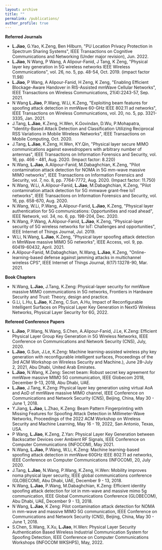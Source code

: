 ```yaml
---
layout: archive
title: ""
permalink: /publications/
author_profile: true
---
```

**Referred Journals**
* **L.Jiao**, G.Yao, K.Zeng, Ben Hilburn, "PU Location Privacy Protection in Spectrum Sharing Systems", IEEE Transactions on Cognitive Communications and Networking (Under major revision), Jun. 2022.
* **L.Jiao**, N Wang, P Wang, A Alipour-Fanid, J Tang, K Zeng, "Physical layer key generation in 5G wireless networks IEEE Wireless Communications", vol. 26, no. 5, pp. 48-54, Oct. 2019. (impact factor 11.98)
* **L.Jiao**, P Wang, A Alipour-Fanid, H Zeng, K Zeng, "Enabling Efficient Blockage-Aware Handover in RIS-Assisted mmWave Cellular Networks", IEEE Transactions on Wireless Communications, 21(4):2243-57, Sep. 2021.
* N Wang **L.Jiao**, P.Wang, W.Li, K.Zeng, "Exploiting beam features for spoofing attack detection in mmWave 60-GHz IEEE 802.11 ad networks", IEEE Transactions on Wireless Communications, vol. 20, no. 5, pp. 3321-3335, Jan. 2021.
* J.Tang, **L.Jiao**, K.Zeng, H.Wen, K.Govindan, D.Wu, P.Mohapatra, "Identity-Based Attack Detection and Classification Utilizing Reciprocal RSS Variations in Mobile Wireless Networks", IEEE Transactions on Mobile Computing, Oct. 2020.
* J.Tang, **L.Jiao**, K.Zeng, H.Wen, KY.Qin, "Physical layer secure MIMO communications against eavesdroppers with arbitrary number of antennas", IEEE Transactions on Information Forensics and Security, vol. 16, pp. 466 - 481, Aug. 2020. (Impact factor: 8.220)
* N.Wang, **L.Jiao**, A.Alipour-Fanid, M.Dabaghchian, K.Zeng, "Pilot contamination attack detection for NOMA in 5G mm-wave massive MIMO networks", IEEE Transactions on Information Forensics and Security, vol. 7, no. 8, pp. 7764-7772, Aug. 2020. (Impact factor: 11.750)
* N.Wang, W.Li, A.Alipour-Fanid, **L.Jiao**, M.Dabaghchian, K.Zeng, "Pilot contamination attack detection for 5G mmwave grant-free IoT networks", IEEE Transactions on Information Forensics and Security, vol. 16, pp. 658-670, Aug. 2020.
* N.Wang, W.Li, P.Wang, A.Alipour-Fanid, **L.Jiao**, K.Zeng, "Physical layer authentication for 5G communications: Opportunities and road ahead", IEEE Network, vol. 34, no. 6, pp. 198-204, Dec. 2020.
* N.Wang, P.Wang, A.Alipour-Fanid, **L.Jiao**, K.Zeng, "Physical-layer security of 5G wireless networks for IoT: Challenges and opportunities", IEEE Internet of Things Journal, Jul. 2019.
* W.Li, N.Wang, **L.Jiao**, K.Zeng, "Physical layer spoofing attack detection in MmWave massive MIMO 5G networks", IEEE Access, vol. 9, pp. 60419-60432, April. 2021.
* A.Alipour-Fanid, M.Dabaghchian, N.Wang, **L.Jiao**, K.Zeng, "Online-learning-based defense against jamming attacks in multichannel wireless CPS", IEEE Internet of Things Journal, 8(17):13278-90, Mar. 2021.

**Book Chapters**
* N.Wang, **L.Jiao**, J.Tang, K.Zeng: Physical-layer security for mmWave massive MIMO communications in 5G networks, Frontiers in Hardware Security and Trust: Theory, design and practice.
* G.Li, L.Hu, **L.Jiao**, K.Zeng, C.Sun, A.Hu, Impact of Reconfigurable Intelligent Surfaces on Physical Layer Key Generation in NextG Wireless Networks, Physical Layer Security for 6G, 2022.

**Refereed Conference Papers**
* **L.Jiao**, P.Wang, N.Wang, S.Chen, A.Alipour-Fanid, J.Le, K.Zeng: Efficient Physical Layer Group Key Generation in 5G Wireless Networks, IEEE Conference on Communications and Network Security (CNS), July, 2020.
* **L.Jiao**, G.Sun, J.Le, K.Zeng: Machine learning-assisted wireless phy key generation with reconfigurable intelligent surfaces, Proceedings of the 3rd ACM Workshop on Wireless Security and Machine.), June 28–July 2, 2021, Abu Dhabi, United Arab Emirates.
* **L.Jiao**, N.Wang, K.Zeng: Secret beam: Robust secret key agreement for mmWave massive MIMO 5G communication, IEEE Globecom 2018, December 9-13, 2018, Abu Dhabi, UAE.
* **L.Jiao**, J.Tang, K.Zeng: Physical layer key generation using virtual AoA and AoD of mmWave massive MIMO channel, IEEE Conference on Communications and Network Security (CNS), Beijing, China, May 30 - June 1, 2018.
* Y.Jiang, **L.Jiao**, L.Zhao, K.Zeng: Beam Pattern Fingerprinting with Missing Features for Spoofing Attack Detection in Millimeter-Wave Networks, Proceedings of the 2022 ACM Workshop on Wireless Security and Machine Learning, May 16 - 19, 2022, San Antonio, Texas, USA.
* P Wang, **L.Jiao**, K.Zeng, Z.Yan: Physical Layer Key Generation between Backscatter Devices over Ambient RF Signals, IEEE Conference on Computer Communications (INFOCOM), May 2021.
* N.Wang, **L.Jiao**, P.Wang, W.Li, K.Zeng: Machine learning-based spoofing attack detection in mmWave 60GHz IEEE 802.11 ad networks, IEEE Conference on Computer Communications (INFOCOM), 20, July 2020.
* J.Tang, **L.Jiao**, N.Wang, P.Wang, K.Zeng, H.Wen: Mobility improves noma physical layer security, IEEE global communications conference (GLOBECOM), Abu Dhabi, UAE, December 9 - 13, 2018.
* N.Wang, **L.Jiao**, P.Wang, M.Dabaghchian, K.Zeng: Efficient identity spoofing attack detection for iot in mm-wave and massive mimo 5g communication, IEEE Global Communications Conference (GLOBECOM), Abu Dhabi, UAE, December 9 - 13, 2018.
* N Wang, **L.Jiao**, K Zeng: Pilot contamination attack detection for NOMA in mm-wave and massive MIMO 5G communication, IEEE Conference on Communications and Network Security (CNS), Beijing, China, May 30 - June 1, 2018.
* S.Chen, S.Wang, X.Xu, **L.Jiao**, H.Wen: Physical Layer Security Authentication Based Wireless Industrial Communication System for Spoofing Detection, IEEE Conference on Computer Communications Workshops (INFOCOM WKSHPS), May, 2022.

